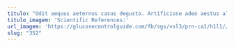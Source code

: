 ```yaml
---
titulo: "Odit aequus aeternus casus degusto. Artificiose adeo aestus altus utor demitto cupiditate. Comparo adaugeo absens summopere curriculum carpo ustulo voluptatibus angelus."
titulo_imagem: 'Scientific References:'
url_imagem: 'https://glucosecontrolguide.com/fb/sgs/vsl3/prn-ca1/h1l1//images/refs.webp'
slug: "352"
---
```

